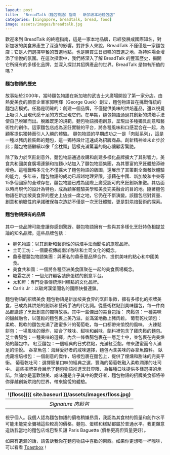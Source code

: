 ```yaml
---
layout: post
title:  "BreadTalk（麵包物語）指南 - 新加坡本地麵包店"
categories: [Singapore, breadtalk, bread, food]
image: assets/images/breadtalk.jpg
---
```

歡迎來到 BreadTalk 的終極指南，這是一家本地品牌，已經發展成國際知名，對新加坡的美食界產生了深遠的影響。對許多人來說，BreadTalk 不僅僅是一家麵包店；它是人們選擇早餐的首選地點，也是購買生日蛋糕的首選之地，為特殊場合增添了愉悅的氛圍。在這次探索中，我們將深入了解 BreadTalk 的豐富歷史，揭開它所擁有的多樣化品牌，並深入探討其招牌產品的世界。BreadTalk 是物有所值的嗎？

#### 麵包物語的歷史
故事始於2000年，當時麵包物語在新加坡的武吉士大廣場開設了第一家分店。由熱愛美食的願景企業家郭明輝（George Quek）創立，麵包物語旨在挑戰傳統的麵包店模式。任務是明確的：創建一個品牌，不僅提供美味的烘焙產品，還以視覺上吸引人且現代感十足的方式呈現它們。在早期，麵包物語通過其創新的烘焙手法使自己脫穎而出。脫離既定的規範，麵包物語擁抱創意，呈現出多種獨具創意和藝術性的創作。這家麵包店成為烹飪實驗的平台，將各種風味和口感混合在一起，為顧客提供獨特而引人入勝的體驗。
麵包物語的早期成功之一是「肉鬆系列」，這是一種以豬肉鬆裝飾的麵包，這一獨特設計迅速成為招牌商品。創新精神並未止步於此；麵包物語繼續以像「金枕頭」這樣充滿驚喜的點心讓顧客驚艷。

除了致力於烹飪創意外，麵包物語通過收購和創建多樣化品牌擴大了其影響力。美食共和國美食廣場連鎖和拉麵小站加入了麵包物語集團，為其豐富的烹飪體驗添磅增色。這種戰略多元化不僅擴大了麵包物語的版圖，還展示了其策劃全面餐飲體驗的能力。多年來，麵包物語的成功已超越地理界限。憑藉在中國、新加坡和中東等15多個國家的全球存在，麵包物語已成為國際上廣受認可的烹飪創新象徵。其店面以時尚現代的設計為特色，成為顧客體驗美學和美食完美融合的目的地。隨著麵包物語在新加坡美食界的歷史上佔據一席之地，它仍在不斷演變。該麵包店對質量、創意和前瞻性的承諾確保每次造訪不僅是一次烹飪體驗，更是對烘焙藝術的探索。

#### 麵包物語擁有的品牌
其中一些品牌可能會讓你感到驚訝。麵包物語擁有一些與其多樣化烹飪特色相提並論的知名品牌。這些品牌包括：
+ 麵包物語：以其創新和藝術性的烘焙手法而聞名的旗艦品牌。
+ 土司工坊：一個慶祝傳統南洋咖啡和土司文化的概念。
+ 鼎泰豐麵包物語集團：與著名的鼎泰豐品牌合作，提供美味的點心和中國美食。
+ 美食共和國：一個將各種亞洲美食匯聚在一起的美食廣場概念。
+ 糖霜之房：一個允許顧客裝飾蛋糕的創意平台。
+ 太和軒：專門從事傳統潮州糕點的文化品牌。
+ Carl’s Jr：以碳烤漢堡聞名的國際快餐連鎖。

麵包物語的招牌美食
麵包物語是新加坡美食界的烹飪象徵，擁有多樣化的招牌美食，已成為其烘焙的創新和藝術手法的代名詞。從藝術糕點到美味麵包，每一件商品都講述了烹飪創意的獨特故事。其中一些傑出的美食包括：
肉鬆包：一種美味的甜鹹融合，以蓬鬆的麵包裹上美乃滋，並滿滿地撒上豬肉鬆。
葡萄乾枕頭包：柔軟、鬆軟的麵包充滿了甜蜜多汁的葡萄乾，每一口都帶來愉悅的風味。
火辣鬆餅包：一場風味的爆炸，結合了辣味、甜味和鹹味，餡料裡包含了雞肉鬆的麵包。
芝士香腸包：一種美味的選擇，內含一條香腸包裹在一層芝士中，並包裹在完美烘焙的麵包中。
紅豆麵包：一個經典的日式糕點，充滿紅豆餡，帶來甜蜜而令人滿足的愉悅。
吞拿魚包：海鮮愛好者的咸味選擇，麵包內含美味的吞拿魚餡料。
臥虎藏埋培根包：一個創意的傑作，培根包裹在麵包上，提供了煙燻和甜味的完美平衡。
葡萄乾吐司：選擇簡單口味的經典之選，豐滿的葡萄乾融入柔軟潤澤的吐司中。
這些招牌美食展示了麵包物語推進烹飪界限、為每種口味提供多樣選擇的承諾。無論你是喜歡甜美、咸味還是介乎其中的愛好者，麵包物語的招牌美食都將帶你穿越創新烘焙的世界，帶來愉悅的體驗。

| ![floss]({{ site.baseurl }}/assets/images/floss.jpg)
|:--:| 
|  *Signature 肉鬆包*  |

視乎個人。我個人認為麵包物語的價格稍嫌昂貴，我認為其食材的質量和創作水平可能未能完全彌補這些較高的價格。麵包、蛋糕和糕點都屬於普通水平。我更願意造訪我當地的麵包店或巴黎贝甜 Paris Baguette (價格更高但質量更好）。

如果有遺漏的話，請告訴我你在麵包物語中喜歡的東西。如果你更想喝一杯咖啡，可以看看 [Toastbox](https://fromhktosg.github.io/zh/singapore-breakfast-toastbox/)！
